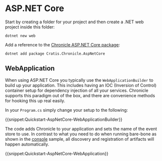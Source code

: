 # ASP.NET Core

Start by creating a folder for your project and then create a .NET web project inside this folder:

```shell
dotnet new web
```

Add a reference to the [Chronicle ASP.NET Core package](https://www.nuget.org/packages/Cratis.Chronicle.AspNetCore):

```shell
dotnet add package Cratis.Chronicle.AspNetCore
```

## WebApplication

When using ASP.NET Core you typically use the `WebApplicationBuilder` to build up your application.
This includes having an IOC (Inversion of Control) container setup for dependency injection of all your services.
Chronicle supports this paradigm out of the box, and there are convenience methods for hooking this up real easily.

In your `Program.cs` simply change your setup to the following:

{{snippet:Quickstart-AspNetCore-WebApplicationBuilder}}

The code adds Chronicle to your application and sets the name of the event store to use.
In contrast to what you need to do when running bare-bone as shown in the [console](./console.md) sample,
all discovery and registration of artifacts will happen automatically.

{{snippet:Quickstart-AspNetCore-WebApplication}}
